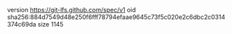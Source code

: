 version https://git-lfs.github.com/spec/v1
oid sha256:884d7549d48e250f6fff78794efaae9645c73f5c020e2c6dbc2c0314374c69da
size 1145
